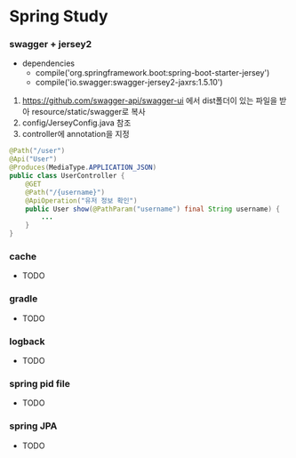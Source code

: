 Spring Study
========================

### swagger + jersey2
* dependencies
  - compile('org.springframework.boot:spring-boot-starter-jersey')
  - compile('io.swagger:swagger-jersey2-jaxrs:1.5.10')

1. https://github.com/swagger-api/swagger-ui 에서 dist폴더이 있는 파일을 받아 resource/static/swagger로 복사
2. config/JerseyConfig.java 참조
3. controller에 annotation을 지정

```java
@Path("/user")
@Api("User")
@Produces(MediaType.APPLICATION_JSON)
public class UserController {
    @GET
    @Path("/{username}")
    @ApiOperation("유저 정보 확인")
    public User show(@PathParam("username") final String username) {
        ...
    }
}
```

### cache
- TODO

### gradle
- TODO

### logback
- TODO

### spring pid file
- TODO

### spring JPA
- TODO

